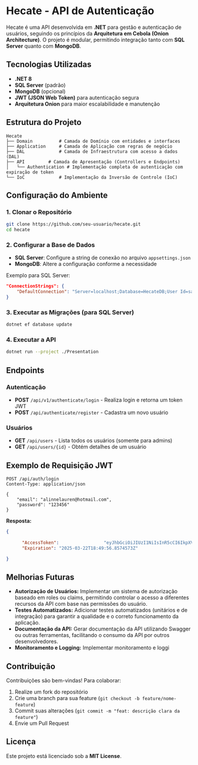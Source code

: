 # Hecate - API de Autenticação

Hecate é uma API desenvolvida em **.NET** para gestão e autenticação de usuários, seguindo os princípios da **Arquitetura em Cebola (Onion Architecture)**. O projeto é modular, permitindo integração tanto com **SQL Server** quanto com **MongoDB**.

## Tecnologias Utilizadas

- **.NET 8**
- **SQL Server** (padrão)
- **MongoDB** (opcional)
- **JWT (JSON Web Token)** para autenticação segura
- **Arquitetura Onion** para maior escalabilidade e manutenção

## Estrutura do Projeto

```
Hecate
├── Domain          # Camada de Domínio com entidades e interfaces
├── Application     # Camada de Aplicação com regras de negócio
├── DAL             # Camada de Infraestrutura com acesso a dados (DAL)
├── API		    # Camada de Apresentação (Controllers e Endpoints)
│   └── Authentication # Implementação completa de autenticação com expiração de token
└── IoC             # Implementação da Inversão de Controle (IoC)
```

## Configuração do Ambiente

### 1. Clonar o Repositório

```bash
git clone https://github.com/seu-usuario/hecate.git
cd hecate
```

### 2. Configurar a Base de Dados

- **SQL Server**: Configure a string de conexão no arquivo `appsettings.json`
- **MongoDB**: Altere a configuração conforme a necessidade

Exemplo para SQL Server:

```json
"ConnectionStrings": {
    "DefaultConnection": "Server=localhost;Database=HecateDB;User Id=sa;Password=SuaSenha;"
}
```

### 3. Executar as Migrações (para SQL Server)

```bash
dotnet ef database update
```

### 4. Executar a API

```bash
dotnet run --project ./Presentation
```

## Endpoints

### Autenticação

- **POST** `/api/v1/authenticate/login` - Realiza login e retorna um token JWT
- **POST** `/api/authenticate/register` - Cadastra um novo usuário

### Usuários

- **GET** `/api/users` - Lista todos os usuários (somente para admins)
- **GET** `/api/users/{id}` - Obtém detalhes de um usuário

## Exemplo de Requisição JWT

```http
POST /api/auth/login
Content-Type: application/json

{
    "email": "alinnelauren@hotmail.com",
    "password": "123456"
}
```

**Resposta:**

```json
{
    
      "AccessToken":                 "eyJhbGciOiJIUzI1NiIsInR5cCI6IkpXVCJ9.eyJ1bmlxdWVfbmFtZSI6IjEiLCJlbWFpbCI6ImFsaW5uZWxhdXJlbkBob3RtYWlsLmNvbSIsImp0aSI6IjlkNDExZTBkLWM1N2QtNGU4ZC04OGE4LTUxNjA1MThhM2Q0MiIsImV4cCI6MTc0MjY2OTM5Nn0.hMcJXrR9p6LWrO3qmBZa_Ce5_F3f7vElxweIS14XfLo",
      "Expiration": "2025-03-22T18:49:56.8574573Z"

}
```

## Melhorias Futuras

* **Autorização de Usuários:** Implementar um sistema de autorização baseado em roles ou claims, permitindo controlar o acesso a diferentes recursos da API com base nas permissões do usuário.
* **Testes Automatizados:** Adicionar testes automatizados (unitários e de integração) para garantir a qualidade e o correto funcionamento da aplicação.
* **Documentação da API:** Gerar documentação da API utilizando Swagger ou outras ferramentas, facilitando o consumo da API por outros desenvolvedores.
* **Monitoramento e Logging:** Implementar monitoramento e loggi

## Contribuição

Contribuições são bem-vindas! Para colaborar:

1. Realize um fork do repositório
2. Crie uma branch para sua feature (`git checkout -b feature/nome-feature`)
3. Commit suas alterações (`git commit -m "feat: descrição clara da feature"`)
4. Envie um Pull Request

## Licença

Este projeto está licenciado sob a **MIT License**.

